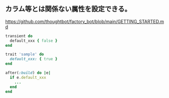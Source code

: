 ## カラム等とは関係ない属性を設定できる。

https://github.com/thoughtbot/factory_bot/blob/main/GETTING_STARTED.md

```ruby
transient do
  default_xxx { false }
end

trait 'sample' do
  default_xxx: { true }
end

after(:build) do |e|
  if e.default_xxx
    ...
  end
end
```
